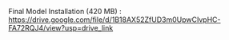 Final Model Installation (420 MB) : https://drive.google.com/file/d/1B18AX52ZfUD3m0UpwCIvpHC-FA72RQJ4/view?usp=drive_link
